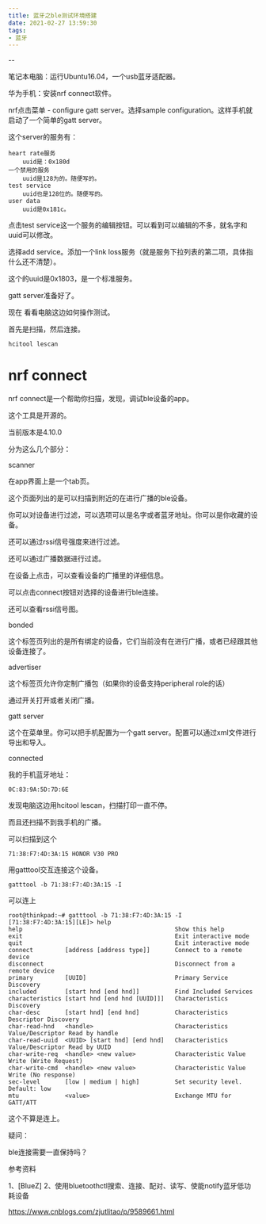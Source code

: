```yaml
---
title: 蓝牙之ble测试环境搭建
date: 2021-02-27 13:59:30
tags:
- 蓝牙
---
```


--

笔记本电脑：运行Ubuntu16.04，一个usb蓝牙适配器。

华为手机：安装nrf connect软件。

nrf点击菜单 - configure gatt server。选择sample configuration。这样手机就启动了一个简单的gatt server。

这个server的服务有：

```
heart rate服务
	uuid是：0x180d
一个禁用的服务
	uuid是128为的。随便写的。
test service
	uuid也是128位的。随便写的。
user data	
	uuid是0x181c。
```

点击test service这一个服务的编辑按钮。可以看到可以编辑的不多，就名字和uuid可以修改。

选择add service。添加一个link loss服务（就是服务下拉列表的第二项，具体指什么还不清楚）。

这个的uuid是0x1803，是一个标准服务。

gatt server准备好了。

现在 看看电脑这边如何操作测试。

首先是扫描，然后连接。

```
hcitool lescan
```



# nrf connect

nrf connect是一个帮助你扫描，发现，调试ble设备的app。

这个工具是开源的。

当前版本是4.10.0

分为这么几个部分：

scanner

在app界面上是一个tab页。

这个页面列出的是可以扫描到附近的在进行广播的ble设备。

你可以对设备进行过滤，可以选项可以是名字或者蓝牙地址。你可以是你收藏的设备。

还可以通过rssi信号强度来进行过滤。

还可以通过广播数据进行过滤。

在设备上点击，可以查看设备的广播里的详细信息。

可以点击connect按钮对选择的设备进行ble连接。

还可以查看rssi信号图。

bonded

这个标签页列出的是所有绑定的设备，它们当前没有在进行广播，或者已经跟其他设备连接了。

advertiser

这个标签页允许你定制广播包（如果你的设备支持peripheral role的话）

通过开关打开或者关闭广播。

gatt server

这个在菜单里。你可以把手机配置为一个gatt server。配置可以通过xml文件进行导出和导入。

connected



我的手机蓝牙地址：

```
0C:83:9A:5D:7D:6E
```





发现电脑这边用hcitool lescan，扫描打印一直不停。

而且还扫描不到我手机的广播。

可以扫描到这个

```
71:38:F7:4D:3A:15 HONOR V30 PRO
```

用gatttool交互连接这个设备。

```
gatttool -b 71:38:F7:4D:3A:15 -I
```

可以连上

```
root@thinkpad:~# gatttool -b 71:38:F7:4D:3A:15 -I
[71:38:F7:4D:3A:15][LE]> help
help                                           Show this help
exit                                           Exit interactive mode
quit                                           Exit interactive mode
connect         [address [address type]]       Connect to a remote device
disconnect                                     Disconnect from a remote device
primary         [UUID]                         Primary Service Discovery
included        [start hnd [end hnd]]          Find Included Services
characteristics [start hnd [end hnd [UUID]]]   Characteristics Discovery
char-desc       [start hnd] [end hnd]          Characteristics Descriptor Discovery
char-read-hnd   <handle>                       Characteristics Value/Descriptor Read by handle
char-read-uuid  <UUID> [start hnd] [end hnd]   Characteristics Value/Descriptor Read by UUID
char-write-req  <handle> <new value>           Characteristic Value Write (Write Request)
char-write-cmd  <handle> <new value>           Characteristic Value Write (No response)
sec-level       [low | medium | high]          Set security level. Default: low
mtu             <value>                        Exchange MTU for GATT/ATT
```

这个不算是连上。



疑问：

ble连接需要一直保持吗？



参考资料

1、[BlueZ] 2、使用bluetoothctl搜索、连接、配对、读写、使能notify蓝牙低功耗设备

https://www.cnblogs.com/zjutlitao/p/9589661.html